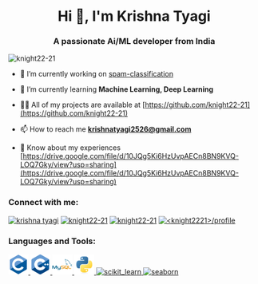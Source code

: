 <h1 align="center">Hi 👋, I'm Krishna Tyagi</h1>
<h3 align="center">A passionate Ai/ML developer from India</h3>

<p align="left"> <img src="https://komarev.com/ghpvc/?username=knight22-21&label=Profile%20views&color=0e75b6&style=flat" alt="knight22-21" /> </p>

- 🔭 I’m currently working on [spam-classification](https://github.com/knight22-21/spam-classification)

- 🌱 I’m currently learning **Machine Learning, Deep Learning**

- 👨‍💻 All of my projects are available at [https://github.com/knight22-21](https://github.com/knight22-21)

- 📫 How to reach me **krishnatyagi2526@gmail.com**

- 📄 Know about my experiences [https://drive.google.com/file/d/10JQg5Ki6HzUvpAECn8BN9KVQ-LOQ7Gky/view?usp=sharing](https://drive.google.com/file/d/10JQg5Ki6HzUvpAECn8BN9KVQ-LOQ7Gky/view?usp=sharing)

<h3 align="left">Connect with me:</h3>
<p align="left">
<a href="https://linkedin.com/in/krishna tyagi" target="blank"><img align="center" src="https://raw.githubusercontent.com/rahuldkjain/github-profile-readme-generator/master/src/images/icons/Social/linked-in-alt.svg" alt="krishna tyagi" height="30" width="40" /></a>
<a href="https://kaggle.com/knight22-21" target="blank"><img align="center" src="https://raw.githubusercontent.com/rahuldkjain/github-profile-readme-generator/master/src/images/icons/Social/kaggle.svg" alt="knight22-21" height="30" width="40" /></a>
<a href="https://www.leetcode.com/knight22-21" target="blank"><img align="center" src="https://raw.githubusercontent.com/rahuldkjain/github-profile-readme-generator/master/src/images/icons/Social/leet-code.svg" alt="knight22-21" height="30" width="40" /></a>
<a href="https://auth.geeksforgeeks.org/user/<knight2221>/profile" target="blank"><img align="center" src="https://raw.githubusercontent.com/rahuldkjain/github-profile-readme-generator/master/src/images/icons/Social/geeks-for-geeks.svg" alt="<knight2221>/profile" height="30" width="40" /></a>
</p>

<h3 align="left">Languages and Tools:</h3>
<p align="left"> <a href="https://www.cprogramming.com/" target="_blank" rel="noreferrer"> <img src="https://raw.githubusercontent.com/devicons/devicon/master/icons/c/c-original.svg" alt="c" width="40" height="40"/> </a> <a href="https://www.w3schools.com/cpp/" target="_blank" rel="noreferrer"> <img src="https://raw.githubusercontent.com/devicons/devicon/master/icons/cplusplus/cplusplus-original.svg" alt="cplusplus" width="40" height="40"/> </a> <a href="https://www.mysql.com/" target="_blank" rel="noreferrer"> <img src="https://raw.githubusercontent.com/devicons/devicon/master/icons/mysql/mysql-original-wordmark.svg" alt="mysql" width="40" height="40"/> </a> <a href="https://www.python.org" target="_blank" rel="noreferrer"> <img src="https://raw.githubusercontent.com/devicons/devicon/master/icons/python/python-original.svg" alt="python" width="40" height="40"/> </a> <a href="https://scikit-learn.org/" target="_blank" rel="noreferrer"> <img src="https://upload.wikimedia.org/wikipedia/commons/0/05/Scikit_learn_logo_small.svg" alt="scikit_learn" width="40" height="40"/> </a> <a href="https://seaborn.pydata.org/" target="_blank" rel="noreferrer"> <img src="https://seaborn.pydata.org/_images/logo-mark-lightbg.svg" alt="seaborn" width="40" height="40"/> </a> </p>

<!---
knight22-21/knight22-21 is a ✨ special ✨ repository because its `README.md` (this file) appears on your GitHub profile.
You can click the Preview link to take a look at your changes.
--->
